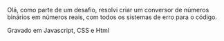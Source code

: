 Olá, como parte de um desafio, resolvi criar um conversor de números binários em números reais, com todos os sistemas de erro para o código.

Gravado em Javascript, CSS e Html